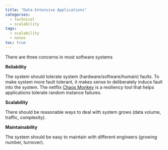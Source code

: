 ```yaml
---
title: "Data-Intensive Applications"
categories:          
  - technical
  - scalability
tags:
  - scalability
  - notes
toc: true
---
```


There are three concerns in most software systems

**Reliability**

The system should tolerate system (hardware/software/humain) faults. To make system more fault tolerant, it makes sense to deliberately induce fault into the system. The netflix [Chaos Monkey](https://github.com/Netflix/chaosmonkey) is a resiliency tool that helps applications tolerate random instance failures.

**Scalability**

There should be reasonable ways to deal with system grows (data volume, traffic, complexity).

**Maintainability**

The system should be easy to maintain with different engineers (growing number, turnover).
